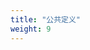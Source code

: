 ```yaml
---
title: "公共定义"
weight: 9
---
```

<!--
title: "Common Definitions"
weight: 9
auto_generated: true
-->
